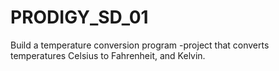 # PRODIGY_SD_01
Build a temperature conversion program
-project that converts temperatures Celsius to Fahrenheit, and Kelvin.
